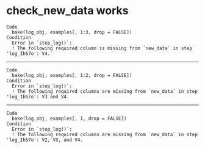 # check_new_data works

    Code
      bake(log_obj, examples[, 1:3, drop = FALSE])
    Condition
      Error in `step_log()`:
      ! The following required column is missing from `new_data` in step 'log_IhS7o': V4.

---

    Code
      bake(log_obj, examples[, 1:2, drop = FALSE])
    Condition
      Error in `step_log()`:
      ! The following required columns are missing from `new_data` in step 'log_IhS7o': V3 and V4.

---

    Code
      bake(log_obj, examples[, 1, drop = FALSE])
    Condition
      Error in `step_log()`:
      ! The following required columns are missing from `new_data` in step 'log_IhS7o': V2, V3, and V4.

